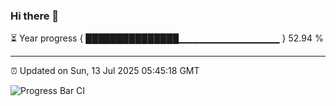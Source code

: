 ### Hi there 👋

⏳ Year progress { ███████████████▁▁▁▁▁▁▁▁▁▁▁▁▁▁▁ } 52.94 %

---

⏰ Updated on Sun, 13 Jul 2025 05:45:18 GMT

![Progress Bar CI](https://github.com/IshwaranRudhara/GIT-ACTION/workflows/Progress%20Bar%20CI/badge.svg)
